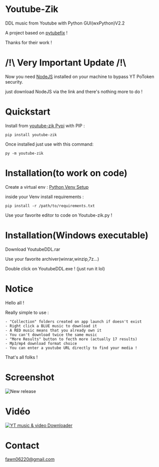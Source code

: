 # Youtube-Zik
DDL music from Youtube with Python GUI(wxPython)V2.2

A project based on [pytubefix](https://github.com/JuanBindez/pytubefix) !

Thanks for their work !

# /!\ Very Important Update /!\
Now you need [NodeJS](https://nodejs.org/en) installed on your machine to bypass YT PoToken security.

just download NodeJS via the link and there's nothing more to do !


# Quickstart
Install from [youtube-zik Pypi](https://pypi.org/project/youtube-zik) with PIP :


	pip install youtube-zik
	
	
Once installed just use with this command:


	py -m youtube-zik


# Installation(to work on code)
Create a virtual env : [Python Venv Setup](https://mothergeo-py.readthedocs.io/en/latest/development/how-to/venv-win.html)

inside your Venv install requirements :


	pip install -r /path/to/requirements.txt


Use your favorite editor to code on Youtube-zik.py !
	
# Installation(Windows executable)
Download YoutubeDDL.rar

Use your favorite archiver(winrar,winzip,7z...)

Double click on YoutubeDDL.exe ! (just run it lol)

# Notice
Hello all !

Really simple to use :

	- "Collection" folders created on app launch if doesn't exist
	- Right click a BLUE music to download it
	- A RED music means that you already own it
	- You can't download twice the same music
	- "More Results" button to fecth more (actually 17 results)
	- Mp3/mp4 download format choice
	- You can enter a youtube URL directly to find your media !
	
That's all folks !

# Screenshot
![New release](http://ninjaaior.free.fr/Ytzik.png "Youtube-Zik DDL V2.2")

# Vidéo
[![YT music & video Downloader](https://img.youtube.com/vi/VIDEO_ID/0.jpg)](https://www.youtube.com/watch?v=rFFb_zwElYs)

# Contact
fawn06220@gmail.com

